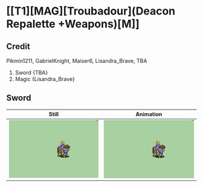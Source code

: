 # [\[T1\]\[MAG\]\[Troubadour\]\(Deacon Repalette +Weapons\)\[M\]]

## Credit

Pikmin1211, GabrielKnight, Maiser6, Lisandra_Brave, TBA

1. Sword {TBA}
6. Magic {Lisandra_Brave}
	
## Sword

| Still | Animation |
| :---: | :-------: |
| ![Sword still](./Sword_000.png) | ![Sword animation](./Sword.gif) |
